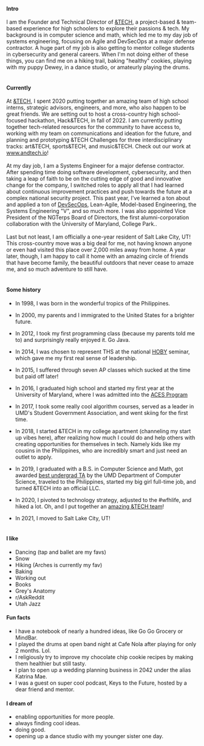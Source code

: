 
#### Intro
I am the Founder and Technical Director of [&TECH](https://www.andtechnology.org), a project-based & team-based experience for high schoolers to explore their passions & tech. My background is in computer science and math, which led me to my day job of systems engineering, focusing on Agile and DevSecOps at a major defense contractor. A huge part of my job is also getting to mentor college students in cybersecurity and general careers. When I'm not doing either of these things, you can find me on a hiking trail, baking "healthy" cookies, playing with my puppy Dewey, in a dance studio, or amateurly playing the drums.
<br><br>
#### Currently
At [&TECH](https://www.andtechnology.org), I spent 2020 putting together an amazing team of high school interns, strategic advisors, engineers, and more, who also happen to be great friends. We are setting out to host a cross-country high school-focused hackathon, Hack&TECH, in fall of 2022. I am currently putting together tech-related resources for the community to have access to, working with my team on communications and ideation for the future, and planning and prototyping &TECH Challenges for three interdisciplinary tracks: art&TECH, sports&TECH, and music&TECH. Check out our work at www.andtech.io!
<br><br>
At my day job, I am a Systems Engineer for a major defense contractor. After spending time doing software development, cybersecurity, and then taking a leap of faith to be on the cutting edge of good and innovative change for the company, I switched roles to apply all that I had learned about continuous improvement practices and push towards the future at a complex national security project. This past year, I've learned a ton about and applied a ton of [DevSecOps](https://www.alldaydevops.com/), Lean-Agile, Model-based Engineering, the Systems Engineering "V", and so much more. I was also appointed Vice President of the NGTerps Board of Directors, the first alumni-corporation collaboration with the University of Maryland, College Park..
<br><br>
Last but not least, I am officially a one-year resident of Salt Lake City, UT! This cross-country move was a big deal for me, not having known anyone or even had visited this place over 2,000 miles away from home. A year later, though, I am happy to call it home with an amazing circle of friends that have become family, the beautiful outdoors that never cease to amaze me, and so much adventure to still have.
<br><br>
#### Some history

- In 1998, I was born in the wonderful tropics of the Philippines.

- In 2000, my parents and I immigrated to the United States for a brighter future.

- In 2012, I took my first programming class (because my parents told me to) and surprisingly really enjoyed it. Go Java.

- In 2014, I was chosen to represent THS at the national [HOBY](https://www.hoby.org/) seminar, which gave me my first real sense of leadership.

- In 2015, I suffered through seven AP classes which sucked at the time but paid off later!

- In 2016, I graduated high school and started my first year at the University of Maryland, where I was admitted into the [ACES Program](https://aces.umd.edu/)

- In 2017, I took some really cool algorithm courses, served as a leader in UMD's Student Government Association, and went skiing for the first time.

- In 2018, I started &TECH in my college apartment (channeling my start up vibes here), after realizing how much I could do and help others with creating opportunities for themselves in tech. Namely kids like my cousins in the Philippines, who are incredibly smart and just need an outlet to apply.

- In 2019, I graduated with a B.S. in Computer Science and Math, got awarded [best undergrad TA](https://twitter.com/umdcs/status/1150774946521632768?lang=en) by the UMD Department of Computer Science, traveled to the Philippines, started my big girl full-time job, and turned &TECH into an official LLC.

- In 2020, I pivoted to technology strategy, adjusted to the #wfhlife, and hiked a lot. Oh, and I put together an [amazing &TECH team](https://www.andtechnology.org/our-team.html)!

- In 2021, I moved to Salt Lake City, UT!
<br><br>
#### I like
- Dancing (tap and ballet are my favs)
- Snow
- Hiking (Arches is currently my fav)
- Baking
- Working out
- Books
- Grey's Anatomy
- r/AskReddit
- Utah Jazz

#### Fun facts

- I have a notebook of nearly a hundred ideas, like Go Go Grocery or MindBar.
- I played the drums at open band night at Cafe Nola after playing for only 2 months. Lol.
- I religiously try to improve my chocolate chip cookie recipes by making them healthier but still tasty.
- I plan to open up a wedding planning business in 2042 under the alias Katrina Mae.
- I was a guest on super cool podcast, Keys to the Future, hosted by a dear friend and mentor.

#### I dream of

- enabling opportunities for more people.
- always finding cool ideas.
- doing good.
- opening up a dance studio with my younger sister one day.
